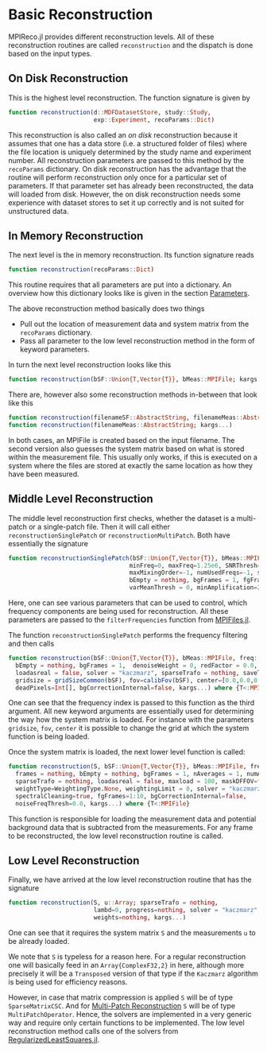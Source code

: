 # Basic Reconstruction

MPIReco.jl provides different reconstruction levels. All of these reconstruction
routines are called `reconstruction` and the dispatch is done based on the input
types.

## On Disk Reconstruction

This is the highest level reconstruction. The function signature is given by
```julia
function reconstruction(d::MDFDatasetStore, study::Study,
                        exp::Experiment, recoParams::Dict)
```
This reconstruction is also called an *on disk* reconstruction because it assumes
that one has a data store (i.e. a structured folder of files) where
the file location is uniquely determined by the study name and experiment number.
All reconstruction parameters are passed to this method by the `recoParams` dictionary.
On disk reconstruction has the advantage that the routine will perform reconstruction
only once for a particular set of parameters. If that parameter set has already
been reconstructed, the data will loaded from disk.
However, the on disk reconstruction needs some experience with dataset stores to
set it up correctly and is not suited for unstructured data.

## In Memory Reconstruction

The next level is the in memory reconstruction. Its function signature reads
```julia
function reconstruction(recoParams::Dict)
```
This routine requires that all parameters are put into a dictionary. An overview
how this dictionary looks like is given in the section [Parameters](@ref).

The above reconstruction method basically does two things
* Pull out the location of measurement data and system matrix from the `recoParams`
  dictionary.
* Pass all parameter to the low level reconstruction method in the form of keyword
  parameters.

In turn the next level reconstruction looks like this
```julia
function reconstruction(bSF::Union{T,Vector{T}}, bMeas::MPIFile; kargs...)
```
There are, however also some reconstruction methods in-between that look like this
```julia
function reconstruction(filenameSF::AbstractString, filenameMeas::AbstractString; kargs...)
function reconstruction(filenameMeas::AbstractString; kargs...)
```
In both cases, an MPIFile is created based on the input filename. The second version
also guesses the system matrix based on what is stored within the measurement
file. This usually only works, if this is executed on a system where the files
are stored at exactly the same location as how they have been measured.

## Middle Level Reconstruction

The middle level reconstruction first checks, whether the dataset is a multi-patch
or a single-patch file. Then it will call either `reconstructionSinglePatch` or
`reconstructionMultiPatch`. Both have essentially the signature
```julia
function reconstructionSinglePatch(bSF::Union{T,Vector{T}}, bMeas::MPIFile;
                                  minFreq=0, maxFreq=1.25e6, SNRThresh=-1,
                                  maxMixingOrder=-1, numUsedFreqs=-1, sortBySNR=false, recChannels=1:numReceivers(bMeas),
                                  bEmpty = nothing, bgFrames = 1, fgFrames = 1,
                                  varMeanThresh = 0, minAmplification=2, kargs...) where {T<:MPIFile}
```
Here, one can see various parameters that can be used to control, which frequency
components are being used for reconstruction. All these parameters are passed
to the `filterFrequencies` function from [MPIFiles.jl](https://github.com/MagneticParticleImaging/MPIFiles.jl).

The function `reconstructionSinglePatch` performs the frequency filtering and then calls
```julia
function reconstruction(bSF::Union{T,Vector{T}}, bMeas::MPIFile, freq::Array;
  bEmpty = nothing, bgFrames = 1,  denoiseWeight = 0, redFactor = 0.0, thresh = nothing,
  loadasreal = false, solver = "kaczmarz", sparseTrafo = nothing, saveTrafo=false,
  gridsize = gridSizeCommon(bSF), fov=calibFov(bSF), center=[0.0,0.0,0.0], useDFFoV=false,
  deadPixels=Int[], bgCorrectionInternal=false, kargs...) where {T<:MPIFile}
```
One can see that the frequency index is passed to this function as the third argument.
All new keyword arguments are essentially used for determining the way how the
system matrix is loaded. For instance with the parameters `gridsize`, `fov`, `center`
it is possible to change the grid at which the system function is being loaded.

Once the system matrix is loaded, the next lower level function is called:
```julia
function reconstruction(S, bSF::Union{T,Vector{T}}, bMeas::MPIFile, freq::Array, grid;
  frames = nothing, bEmpty = nothing, bgFrames = 1, nAverages = 1, numAverages=nAverages,
  sparseTrafo = nothing, loadasreal = false, maxload = 100, maskDFFOV=false,
  weightType=WeightingType.None, weightingLimit = 0, solver = "kaczmarz",
  spectralCleaning=true, fgFrames=1:10, bgCorrectionInternal=false,
  noiseFreqThresh=0.0, kargs...) where {T<:MPIFile}
```
This function is responsible for loading the measurement data and potential background
data that is subtracted from the measurements. For any frame to be reconstructed, the
low level reconstruction routine is called.

## Low Level Reconstruction

Finally, we have arrived at the low level reconstruction routine that has the signature
```julia
function reconstruction(S, u::Array; sparseTrafo = nothing,
                        lambd=0, progress=nothing, solver = "kaczmarz",
                        weights=nothing, kargs...)
```
One can see that it requires the system matrix `S` and the measurements `u` to be
already loaded.

We note that `S` is typeless for a reason here. For a regular reconstruction one
will basically feed in an `Array{ComplexF32,2}` in here, although more precisely
it will be a `Transposed` version of that type if the `Kaczmarz` algorithm is being
used for efficiency reasons.

However, in case that matrix compression is applied `S` will be of type `SparseMatrixCSC`.
And for [Multi-Patch Reconstruction](@ref) `S` will be of type `MultiPatchOperator`. Hence,
the solvers are implemented in a very generic way and require only certain functions
to be implemented. The low level reconstruction method calls one of the solvers
from [RegularizedLeastSquares.jl](https://github.com/tknopp/RegularizedLeastSquares.jl).
